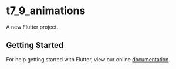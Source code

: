 # t7_9_animations

A new Flutter project.

## Getting Started

For help getting started with Flutter, view our online
[documentation](https://flutter.io/).
